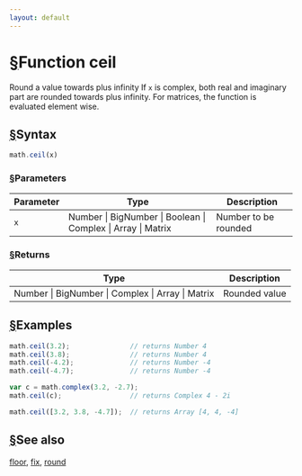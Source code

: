 ```yaml
---
layout: default
---
```


<h1 id="function-ceil"><a href="#function-ceil">&sect;</a>Function ceil</h1>

Round a value towards plus infinity
If `x` is complex, both real and imaginary part are rounded towards plus infinity.
For matrices, the function is evaluated element wise.


<h2 id="syntax"><a href="#syntax">&sect;</a>Syntax</h2>

```js
math.ceil(x)
```

<h3 id="parameters"><a href="#parameters">&sect;</a>Parameters</h3>

Parameter | Type | Description
--------- | ---- | -----------
`x` | Number &#124; BigNumber &#124; Boolean &#124; Complex &#124; Array &#124; Matrix | Number to be rounded

<h3 id="returns"><a href="#returns">&sect;</a>Returns</h3>

Type | Description
---- | -----------
Number &#124; BigNumber &#124; Complex &#124; Array &#124; Matrix | Rounded value


<h2 id="examples"><a href="#examples">&sect;</a>Examples</h2>

```js
math.ceil(3.2);               // returns Number 4
math.ceil(3.8);               // returns Number 4
math.ceil(-4.2);              // returns Number -4
math.ceil(-4.7);              // returns Number -4

var c = math.complex(3.2, -2.7);
math.ceil(c);                 // returns Complex 4 - 2i

math.ceil([3.2, 3.8, -4.7]);  // returns Array [4, 4, -4]
```


<h2 id="see-also"><a href="#see-also">&sect;</a>See also</h2>

[floor](floor.html),
[fix](fix.html),
[round](round.html)


<!-- Note: This file is automatically generated from source code comments. Changes made in this file will be overridden. -->
